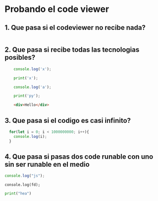 
# Probando el code viewer

## 1. Que pasa si el codeviewer no recibe nada?

```js runable="true"

```

## 2. Que pasa si recibe todas las tecnologias posibles?

```jsx runable="true"
    console.log('x');
```
```python runable="true"
    print('x');
```
```js runable="true"
	console.log('a');
```
```py runable="true"
    print('py');
```
```html runable="true"
	<div>Hello</div>
```

## 3. Que pasa si el codigo es casi infinito?

```js runable="true"
  for(let i = 0; i < 1000000000; i++){
    console.log(i);
  }
```

## 4. Que pasa si pasas dos code runable con uno sin ser runable en el medio

```js runable=true
console.log("js");
```

```
console.log(fd);
```

```py runable=true
print("hea")
```